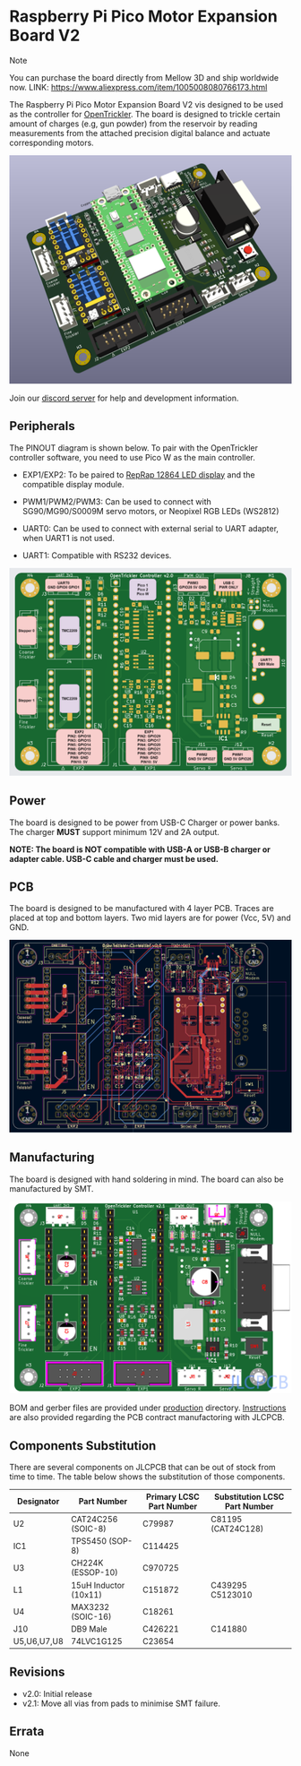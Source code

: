 # Raspberry Pi Pico Motor Expansion Board V2

> [!Note]
> You can purchase the board directly from Mellow 3D and ship worldwide now. 
> LINK: https://www.aliexpress.com/item/1005008080766173.html

The Raspberry Pi Pico Motor Expansion Board V2 vis designed to be used as the controller for [OpenTrickler](https://github.com/eamars/OpenTrickler). The board is designed to trickle certain amount of charges (e.g, gun powder) from the reservoir by reading measurements from the attached precision digital balance and actuate corresponding motors. 

![3d_view](resources/3d_view.png)

Join our [discord server](https://discord.gg/ZhdThA2vrW) for help and development information. 

## Peripherals

The PINOUT diagram is shown below. To pair with the OpenTrickler controller software, you need to use Pico W as the main controller. 

* EXP1/EXP2: To be paired to [RepRap 12864 LED display](https://reprap.org/wiki/RepRapDiscount_Full_Graphic_Smart_Controller) and the compatible display module.

* PWM1/PWM2/PWM3: Can be used to connect with SG90/MG90/S0009M servo motors, or Neopixel RGB LEDs (WS2812)

* UART0: Can be used to connect with external serial to UART adapter, when UART1 is not used. 

* UART1: Compatible with RS232 devices. 

![peripherals](resources/opentrickler_pcb_v2_peripheral_annotation.drawio.png)

## Power

The board is designed to be power from USB-C Charger or power banks. The charger **MUST** support minimum 12V and 2A output. 

**NOTE: The board is NOT compatible with USB-A or USB-B charger or adapter cable. USB-C cable and charger must be used.**

## PCB

The board is designed to be manufactured with 4 layer PCB. Traces are placed at top and bottom layers. Two mid layers are for power (Vcc, 5V) and GND. 

![top_view](resources/top_view.png)

## Manufacturing

The board is designed with hand soldering in mind. The board can also be manufactured by SMT. 

![smt_assembly](resources/smt_assembly.png)

BOM and gerber files are provided under [production](motor_expansion_board_v2/production) directory. [Instructions](motor_expansion_board_v2/production/README.md) are also provided regarding the PCB contract manufactoring with JLCPCB. 

## Components Substitution

There are several components on JLCPCB that can be out of stock from time to time. The table below shows the substitution of those components. 

| Designator  | Part Number           | Primary LCSC Part Number | Substitution LCSC Part Number |
| ----------- | --------------------- | ------------------------ | ----------------------------- |
| U2          | CAT24C256 (SOIC-8)    | C79987                   | C81195 (CAT24C128)            |
| IC1         | TPS5450 (SOP-8)       | C114425                  |                               |
| U3          | CH224K (ESSOP-10)     | C970725                  |                               |
| L1          | 15uH Inductor (10x11) | C151872                  | C439295<br>C5123010           |
| U4          | MAX3232 (SOIC-16)     | C18261                   |                               |
| J10         | DB9 Male              | C426221                  | C141880                       |
| U5,U6,U7,U8 | 74LVC1G125            | C23654                   |                               |

## Revisions

* v2.0: Initial release
* v2.1: Move all vias from pads to minimise SMT failure. 

## Errata

None  
